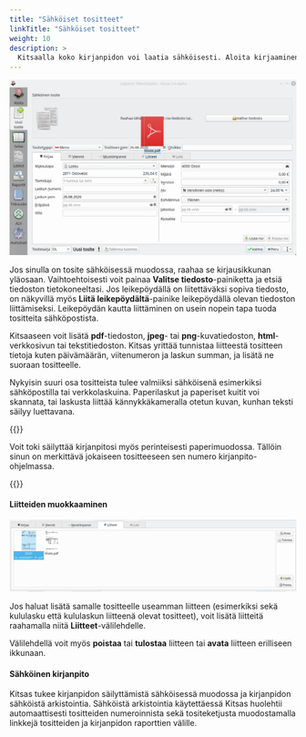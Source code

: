 ```yaml
---
title: "Sähköiset tositteet"
linkTitle: "Sähköiset tositteet"
weight: 10
description: >
  Kitsaalla koko kirjanpidon voi laatia sähköisesti. Aloita kirjaaminen lisäämällä sähköinen tosite.
---
```


![](/img/fi/kirjaus/liitteet/liita.png)

Jos sinulla on tosite sähköisessä muodossa, raahaa se kirjausikkunan yläosaan. Vaihtoehtoisesti voit painaa **Valitse tiedosto**-painiketta ja etsiä tiedoston tietokoneeltasi. Jos leikepöydällä on liitettäväksi sopiva tiedosto, on näkyvillä myös **Liitä leikepöydältä**-painike leikepöydällä olevan tiedoston liittämiseksi. Leikepöydän kautta liittäminen on usein nopein tapa tuoda tositteita sähköpostista.

Kitsaaseen voit lisätä **pdf**-tiedoston, **jpeg**- tai **png**-kuvatiedoston, **html**-verkkosivun tai tekstitiedoston. Kitsas yrittää tunnistaa liitteestä tositteen tietoja kuten päivämäärän, viitenumeron ja laskun summan, ja lisätä ne suoraan tositteelle.

Nykyisin suuri osa tositteista tulee valmiiksi sähköisenä esimerkiksi sähköpostilla tai verkkolaskuina. Paperilaskut ja paperiset kuitit voi skannata, tai laskusta liittää kännykkäkameralla otetun kuvan, kunhan teksti säilyy luettavana.

{{<alert title="Paperinen tilimappi?">}}

Voit toki säilyttää kirjanpitosi myös perinteisesti paperimuodossa. Tällöin sinun on merkittävä jokaiseen tositteeseen sen numero kirjanpito-ohjelmassa.

{{</alert>}}

#### Liitteiden muokkaaminen

![](/img/fi/kirjaus/liitteet/valilehti.png)

Jos haluat lisätä samalle tositteelle useamman liitteen (esimerkiksi sekä kululasku että kululaskun liitteenä olevat tositteet), voit lisätä liitteitä raahamalla niitä **Liitteet**-välilehdelle.

Välilehdellä voit myös **poistaa** tai **tulostaa** liitteen tai **avata** liitteen erilliseen ikkunaan.

#### Sähköinen kirjanpito

Kitsas tukee kirjanpidon säilyttämistä sähköisessä muodossa ja kirjanpidon sähköistä arkistointia. Sähköistä arkistointia käytettäessä Kitsas huolehtii automaattisesti tositteiden numeroinnista sekä tositeketjusta muodostamalla linkkejä tositteiden ja kirjanpidon raporttien välille.
